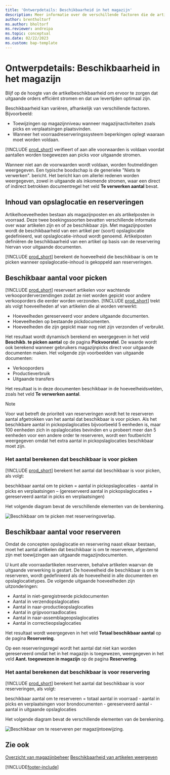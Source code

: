 ```yaml
---
title: 'Ontwerpdetails: Beschikbaarheid in het magazijn'
description: Meer informatie over de verschillende factoren die de artikelbeschikbaarheid in uw magazijn beïnvloeden.
author: brentholtorf
ms.author: bholtorf
ms.reviewer: andreipa
ms.topic: conceptual
ms.date: 02/22/2023
ms.custom: bap-template
---
```

# Ontwerpdetails: Beschikbaarheid in het magazijn

Blijf op de hoogte van de artikelbeschikbaarheid om ervoor te zorgen dat uitgaande orders efficiënt stromen en dat uw levertijden optimaal zijn.  

Beschikbaarheid kan variëren, afhankelijk van verschillende factoren. Bijvoorbeeld:

* Toewijzingen op magazijnniveau wanneer magazijnactiviteiten zoals picks en verplaatsingen plaatsvinden.
* Wanneer het voorraadreserveringssysteem beperkingen oplegt waaraan moet worden voldaan.

[!INCLUDE [prod_short](includes/prod_short.md)] verifieert of aan alle voorwaarden is voldaan voordat aantallen worden toegewezen aan picks voor uitgaande stromen.

Wanneer niet aan de voorwaarden wordt voldaan, worden foutmeldingen weergegeven. Een typische boodschap is de generieke "Niets te verwerken". bericht. Het bericht kan om allerlei redenen worden weergegeven, zowel in uitgaande als inkomende stromen, waar een direct of indirect betrokken documentregel het veld **Te verwerken aantal** bevat.

## Inhoud van opslaglocatie en reserveringen  

Artikelhoeveelheden bestaan als magazijnposten en als artikelposten in voorraad. Deze twee boekingssoorten bevatten verschillende informatie over waar artikelen zijn en of ze beschikbaar zijn. Met magazijnposten wordt de beschikbaarheid van een artikel per (soort) opslaglocatie gedefinieerd, wat opslaglocatie-inhoud wordt genoemd. Artikelposten definiëren de beschikbaarheid van een artikel op basis van de reservering hiervan voor uitgaande documenten.  

[!INCLUDE [prod_short](includes/prod_short.md)] berekent de hoeveelheid die beschikbaar is om te picken wanneer opslaglocatie-inhoud is gekoppeld aan reserveringen.  

## Beschikbaar aantal voor picken  

[!INCLUDE [prod_short](includes/prod_short.md)] reserveert artikelen voor wachtende verkooporderverzendingen zodat ze niet worden gepickt voor andere verkooporders die eerder worden verzonden. [!INCLUDE [prod_short](includes/prod_short.md)] trekt als volgt hoeveelheden af van artikelen die al worden verwerkt:

* Hoeveelheden gereserveerd voor andere uitgaande documenten.
* Hoeveelheden op bestaande pickdocumenten.
* Hoeveelheden die zijn gepickt maar nog niet zijn verzonden of verbruikt.  

Het resultaat wordt dynamisch berekend en weergegeven in het veld **Beschikb. te picken aantal** op de pagina **Pickvoorstel**. De waarde wordt ook berekend wanneer gebruikers magazijnpicks direct voor uitgaande documenten maken. Het volgende zijn voorbeelden van uitgaande documenten:

* Verkooporders
* Productieverbruik
* Uitgaande transfers

Het resultaat is in deze documenten beschikbaar in de hoeveelheidsvelden, zoals het veld **Te verwerken aantal**.  

> [!NOTE]  
> Voor wat betreft de prioriteit van reserveringen wordt het te reserveren aantal afgetrokken van het aantal dat beschikbaar is voor picken. Als het beschikbare aantal in pickopslaglocaties bijvoorbeeld 5 eenheden is, maar 100 eenheden zich in opslaglocaties bevinden en u probeert meer dan 5 eenheden voor een andere order te reserveren, wordt een foutbericht weergegeven omdat het extra aantal in pickopslaglocaties beschikbaar moet zijn.  

### Het aantal berekenen dat beschikbaar is voor picken  

[!INCLUDE [prod_short](includes/prod_short.md)] berekent het aantal dat beschikbaar is voor picken, als volgt:  

beschikbaar aantal om te picken = aantal in pickopslaglocaties - aantal in picks en verplaatsingen – (gereserveerd aantal in pickopslaglocaties + gereserveerd aantal in picks en verplaatsingen)  

Het volgende diagram bevat de verschillende elementen van de berekening.  

![Beschikbaar om te picken met reserveringoverlap.](media/design_details_warehouse_management_availability_2.png "Beschikbaar om te picken met reserveringoverlap")  

## Beschikbaar aantal voor reserveren

Omdat de concepten opslaglocatie en reservering naast elkaar bestaan, moet het aantal artikelen dat beschikbaar is om te reserveren, afgestemd zijn met toewijzingen aan uitgaande magazijndocumenten.  

U kunt alle voorraadartikelen reserveren, behalve artikelen waarvan de uitgaande verwerking is gestart. De hoeveelheid die beschikbaar is om te reserveren, wordt gedefinieerd als de hoeveelheid in alle documenten en opslaglocatietypes. De volgende uitgaande hoeveelheden zijn uitzonderingen:  

* Aantal in niet-geregistreerde pickdocumenten  
* Aantal in verzendopslaglocaties  
* Aantal in naar-productieopslaglocaties  
* Aantal in grijpvoorraadlocaties  
* Aantal in naar-assemblageopslaglocaties  
* Aantal in correctieopslaglocaties  

Het resultaat wordt weergegeven in het veld **Totaal beschikbaar aantal** op de pagina **Reservering**.  

Op een reserveringsregel wordt het aantal dat niet kan worden gereserveerd omdat het in het magazijn is toegewezen, weergegeven in het veld **Aant. toegewezen in magazijn** op de pagina **Reservering**.  

### Het aantal berekenen dat beschikbaar is voor reservering

[!INCLUDE [prod_short](includes/prod_short.md)] berekent het aantal dat beschikbaar is voor reserveringen, als volgt:  

beschikbaar aantal om te reserveren = totaal aantal in voorraad - aantal in picks en verplaatsingen voor brondocumenten - gereserveerd aantal - aantal in uitgaande opslaglocaties  

Het volgende diagram bevat de verschillende elementen van de berekening.  

![Beschikbaar om te reserveren per magazijntoewijzing.](media/design_details_warehouse_management_availability_3.png "Beschikbaar om te reserveren per magazijntoewijzing")  

## Zie ook  

[Overzicht van magazijnbeheer](design-details-warehouse-management.md)
[Beschikbaarheid van artikelen weergeven](inventory-how-availability-overview.md)


[!INCLUDE[footer-include](includes/footer-banner.md)]